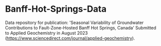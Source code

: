 # Banff-Hot-Springs-Data
Data repository for publication: 'Seasonal Variability of Groundwater Contributions to Fault-Zone-Hosted Banff Hot Springs, Canada'
Submitted to Applied Geochemistry in August 2023 (https://www.sciencedirect.com/journal/applied-geochemistry).
